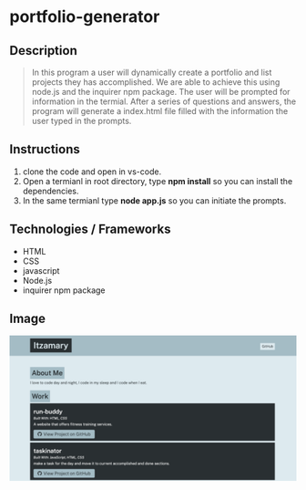 # portfolio-generator

## Description
> In this program a user will dynamically create a portfolio and list projects they has accomplished. We are able to achieve this using node.js and the inquirer npm package. The user will be prompted for information in the termial. After a series of questions and answers, the program will generate a index.html file filled with the information the user typed in the prompts.

## Instructions
1. clone the code and open in vs-code.
2. Open a termianl in root directory, type **npm install** so you can install the dependencies. 
3. In the same termianl type **node app.js** so you can initiate the prompts.

## Technologies / Frameworks
* HTML
* CSS
* javascript
* Node.js
* inquirer npm package

## Image
![](./dist/images/portfolio-demo.png)
